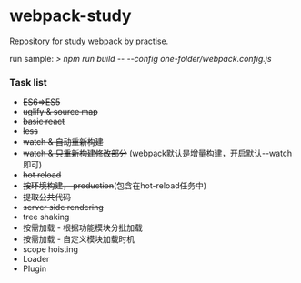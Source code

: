 # webpack-study
Repository for study webpack by practise.

run sample:
*> npm run build -- --config one-folder/webpack.config.js*

### Task list
- ~~ES6=>ES5~~
- ~~uglify & source map~~
- ~~basic react~~
- ~~less~~
- ~~watch & 自动重新构建~~
- ~~watch & 只重新构建修改部分~~ (webpack默认是增量构建，开启默认--watch即可)
- ~~hot reload~~
- ~~按环境构建， production~~(包含在hot-reload任务中)
- ~~提取公共代码~~
- ~~server side rendering~~
- tree shaking
- 按需加载 - 根据功能模块分批加载
- 按需加载 - 自定义模块加载时机
- scope hoisting
- Loader
- Plugin

